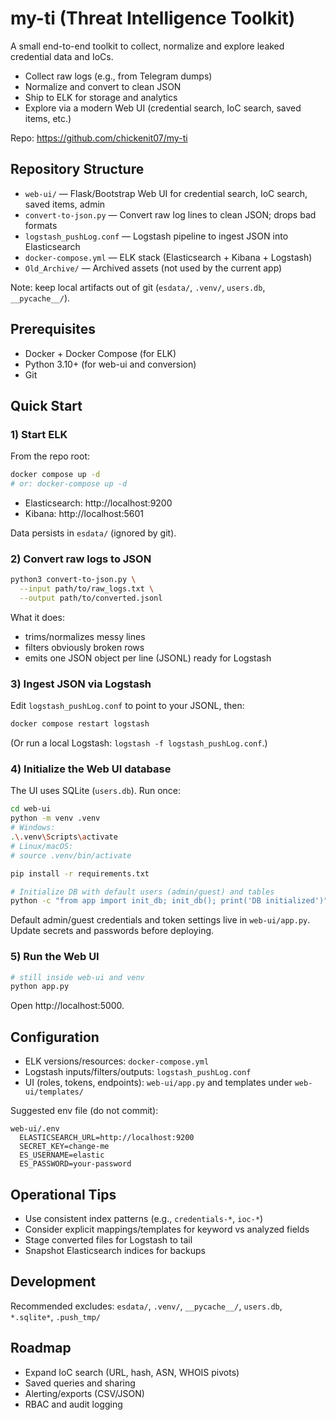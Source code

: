 # my-ti (Threat Intelligence Toolkit)

A small end-to-end toolkit to collect, normalize and explore leaked credential data and IoCs.

- Collect raw logs (e.g., from Telegram dumps)
- Normalize and convert to clean JSON
- Ship to ELK for storage and analytics
- Explore via a modern Web UI (credential search, IoC search, saved items, etc.)

Repo: https://github.com/chickenit07/my-ti

## Repository Structure

- `web-ui/` — Flask/Bootstrap Web UI for credential search, IoC search, saved items, admin
- `convert-to-json.py` — Convert raw log lines to clean JSON; drops bad formats
- `logstash_pushLog.conf` — Logstash pipeline to ingest JSON into Elasticsearch
- `docker-compose.yml` — ELK stack (Elasticsearch + Kibana + Logstash)
- `Old_Archive/` — Archived assets (not used by the current app)

Note: keep local artifacts out of git (`esdata/`, `.venv/`, `users.db`, `__pycache__/`).

## Prerequisites

- Docker + Docker Compose (for ELK)
- Python 3.10+ (for web-ui and conversion)
- Git

## Quick Start

### 1) Start ELK
From the repo root:
```bash
docker compose up -d
# or: docker-compose up -d
```
- Elasticsearch: http://localhost:9200
- Kibana: http://localhost:5601

Data persists in `esdata/` (ignored by git).

### 2) Convert raw logs to JSON
```bash
python3 convert-to-json.py \
  --input path/to/raw_logs.txt \
  --output path/to/converted.jsonl
```
What it does:
- trims/normalizes messy lines
- filters obviously broken rows
- emits one JSON object per line (JSONL) ready for Logstash

### 3) Ingest JSON via Logstash
Edit `logstash_pushLog.conf` to point to your JSONL, then:
```bash
docker compose restart logstash
```
(Or run a local Logstash: `logstash -f logstash_pushLog.conf`.)

### 4) Initialize the Web UI database
The UI uses SQLite (`users.db`). Run once:
```bash
cd web-ui
python -m venv .venv
# Windows:
.\.venv\Scripts\activate
# Linux/macOS:
# source .venv/bin/activate

pip install -r requirements.txt

# Initialize DB with default users (admin/guest) and tables
python -c "from app import init_db; init_db(); print('DB initialized')"
```
Default admin/guest credentials and token settings live in `web-ui/app.py`. Update secrets and passwords before deploying.

### 5) Run the Web UI
```bash
# still inside web-ui and venv
python app.py
```
Open http://localhost:5000.

## Configuration

- ELK versions/resources: `docker-compose.yml`
- Logstash inputs/filters/outputs: `logstash_pushLog.conf`
- UI (roles, tokens, endpoints): `web-ui/app.py` and templates under `web-ui/templates/`

Suggested env file (do not commit):
```
web-ui/.env
  ELASTICSEARCH_URL=http://localhost:9200
  SECRET_KEY=change-me
  ES_USERNAME=elastic
  ES_PASSWORD=your-password
```

## Operational Tips

- Use consistent index patterns (e.g., `credentials-*`, `ioc-*`)
- Consider explicit mappings/templates for keyword vs analyzed fields
- Stage converted files for Logstash to tail
- Snapshot Elasticsearch indices for backups

## Development

Recommended excludes: `esdata/`, `.venv/`, `__pycache__/`, `users.db`, `*.sqlite*`, `.push_tmp/`

## Roadmap

- Expand IoC search (URL, hash, ASN, WHOIS pivots)
- Saved queries and sharing
- Alerting/exports (CSV/JSON)
- RBAC and audit logging
